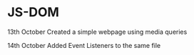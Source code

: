 # JS-DOM

13th October
Created a simple webpage using media queries

14th October
Added Event Listeners to the same file
